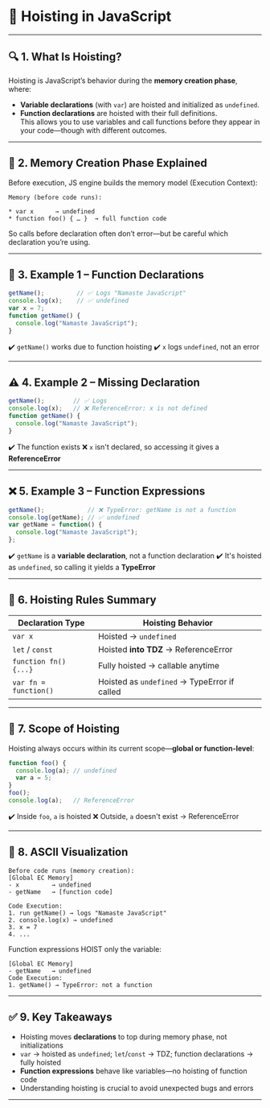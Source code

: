 # 📘 Hoisting in JavaScript

---

## 🔍 1. What Is Hoisting?
Hoisting is JavaScript’s behavior during the **memory creation phase**, where:
- **Variable declarations** (with `var`) are hoisted and initialized as `undefined`.
- **Function declarations** are hoisted with their full definitions.  
This allows you to use variables and call functions before they appear in your code—though with different outcomes.

---

## 🧠 2. Memory Creation Phase Explained
Before execution, JS engine builds the memory model (Execution Context):
```
Memory (before code runs):

* var x      → undefined
* function foo() { … }  → full function code

````
So calls before declaration often don’t error—but be careful which declaration you’re using.

---

## 🧩 3. Example 1 – Function Declarations
```js
getName();         // ✅ Logs "Namaste JavaScript"
console.log(x);    // ✅ undefined
var x = 7;
function getName() {
  console.log("Namaste JavaScript");
}
````
✔️ `getName()` works due to function hoisting
✔️ `x` logs `undefined`, not an error

---

## ⚠️ 4. Example 2 – Missing Declaration

```js
getName();        // ✅ Logs
console.log(x);   // ❌ ReferenceError: x is not defined
function getName() {
  console.log("Namaste JavaScript");
}
```
✔️ The function exists
❌ `x` isn't declared, so accessing it gives a **ReferenceError**

---

## ❌ 5. Example 3 – Function Expressions
```js
getName();            // ❌ TypeError: getName is not a function
console.log(getName); // ✅ undefined
var getName = function() {
  console.log("Namaste JavaScript");
};
```
✔️ `getName` is a **variable declaration**, not a function declaration
✔️ It's hoisted as `undefined`, so calling it yields a **TypeError**

---

## 📌 6. Hoisting Rules Summary

| Declaration Type      | Hoisting Behavior                            |
| --------------------- | -------------------------------------------- |
| `var x`               | Hoisted → `undefined`                        |
| `let` / `const`       | Hoisted **into TDZ** → ReferenceError        |
| `function fn() {...}` | Fully hoisted → callable anytime             |
| `var fn = function()` | Hoisted as `undefined` → TypeError if called |

---

## 🌊 7. Scope of Hoisting
Hoisting always occurs within its current scope—**global or function-level**:
```js
function foo() {
  console.log(a); // undefined
  var a = 5;
}
foo();
console.log(a);   // ReferenceError
```
✔️ Inside `foo`, `a` is hoisted
❌ Outside, `a` doesn't exist → ReferenceError

---

## 🔁 8. ASCII Visualization

```
Before code runs (memory creation):
[Global EC Memory]
- x         → undefined
- getName   → [function code]

Code Execution:
1. run getName() → logs "Namaste JavaScript"
2. console.log(x) → undefined
3. x = 7
4. ...
```
Function expressions HOIST only the variable:

```
[Global EC Memory]
- getName   → undefined
Code Execution:
1. getName() → TypeError: not a function
```

---

## ✅ 9. Key Takeaways
* Hoisting moves **declarations** to top during memory phase, not initializations
* `var` → hoisted as `undefined`; `let`/`const` → TDZ; function declarations → fully hoisted
* **Function expressions** behave like variables—no hoisting of function code
* Understanding hoisting is crucial to avoid unexpected bugs and errors

---
